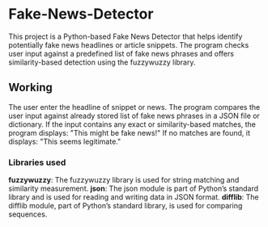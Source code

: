 # Fake-News-Detector

This project is a Python-based Fake News Detector that helps identify potentially fake news headlines or article snippets. The program checks user input against a predefined list of fake news phrases and offers similarity-based detection using the fuzzywuzzy library.

## Working

The user enter the headline of snippet or news.
The program compares the user input against already stored list of fake news phrases in a JSON file or dictionary.
If the input contains any exact or similarity-based matches, the program displays: "This might be fake news!"
If no matches are found, it displays: "This seems legitimate."

### Libraries used
**fuzzywuzzy**: The fuzzywuzzy library is used for string matching and similarity measurement.
**json**: The json module is part of Python’s standard library and is used for reading and writing data in JSON format.
**difflib**: The difflib module, part of Python’s standard library, is used for comparing sequences.
